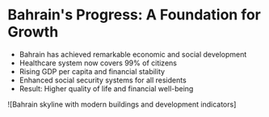# Bahrain's Progress: A Foundation for Growth

- Bahrain has achieved remarkable economic and social development
- Healthcare system now covers 99% of citizens
- Rising GDP per capita and financial stability
- Enhanced social security systems for all residents
- Result: Higher quality of life and financial well-being

![Bahrain skyline with modern buildings and development indicators]
